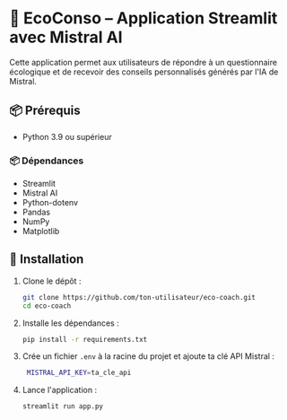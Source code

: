 # 🌱 EcoConso – Application Streamlit avec Mistral AI

Cette application permet aux utilisateurs de répondre à un questionnaire écologique et de recevoir des conseils
personnalisés générés par l'IA de Mistral.

## 📦 Prérequis

- Python 3.9 ou supérieur

### 📦 Dépendances

- Streamlit
- Mistral AI
- Python-dotenv
- Pandas
- NumPy
- Matplotlib

## 🚀 Installation

1. Clone le dépôt :
   ```bash
   git clone https://github.com/ton-utilisateur/eco-coach.git
   cd eco-coach
    ```
2. Installe les dépendances :
   ```bash
   pip install -r requirements.txt
   ```
3. Crée un fichier `.env` à la racine du projet et ajoute ta clé API Mistral :
   ```bash
    MISTRAL_API_KEY=ta_cle_api
    ```
4. Lance l'application :
   ```bash
   streamlit run app.py
   ```